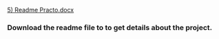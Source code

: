 [5) Readme Practo.docx](https://github.com/gauraishwarya/Practo/files/11068212/5.Readme.Practo.docx)
### Download the readme file to to get details about the project.
